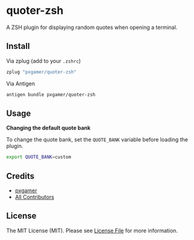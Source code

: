 # quoter-zsh

A ZSH plugin for displaying random quotes when opening a terminal.

## Install

Via zplug (add to your `.zshrc`)

```bash
zplug "pxgamer/quoter-zsh"
```

Via Antigen

```bash
antigen bundle pxgamer/quoter-zsh
```

## Usage

**Changing the default quote bank**

To change the quote bank, set the `QUOTE_BANK` variable before loading the plugin.

```bash
export QUOTE_BANK=custom
```

## Credits

- [pxgamer][link-author]
- [All Contributors][link-contributors]

## License

The MIT License (MIT). Please see [License File](LICENSE.md) for more information.

[link-author]: https://github.com/pxgamer
[link-contributors]: ../../contributors
